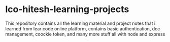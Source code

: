 # lco-hitesh-learning-projects
This repository contains all the learning material and project notes that i learned from lear code online platform, contains basic authentication, doc management, coockie token, and many more stuff all with node and express
